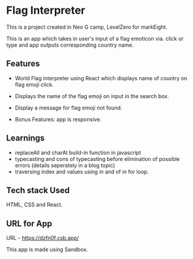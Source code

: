 # Flag Interpreter

This is a project created in Neo G camp, LevelZero for markEight.

This is an app which takes in user's input of a flag emoticon via. click or type and app outputs corresponding country name.

## Features

- World Flag interpreter using React which displays name of country on flag emoji click.
- Displays the name of the flag emoji on input in the search box.
- Display a message for flag emoji not found.

- Bonus Features: app is responsive.

## Learnings

- replaceAll and charAt build-in function in javascript
- typecasting and cons of typecasting before elimination of possible errors (details seperately in a blog topic)
- traversing index and values using in and of in for loop.

## Tech stack Used

HTML, CSS and React.

## URL for App

URL - https://dzfn0f.csb.app/

This app is made using Sandbox.
